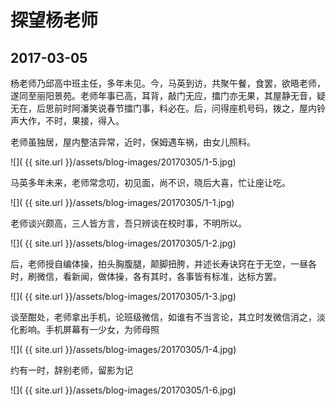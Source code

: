 探望杨老师
========================

2017-03-05
------------------------

杨老师乃邱高中班主任，多年未见。今，马英到访，共聚午餐，食罢，欲晤老师，遂同至丽阳景苑。老师年事已高，耳背，敲门无应，擂门亦无果，其屋静无音，疑无在，后思前时阿潘笑说春节擂门事，料必在。后，问得座机号码，拨之，屋内铃声大作，不时，果接，得入。

老师虽独居，屋内整洁异常，近时，保姆遇车祸，由女儿照料。

![]( {{ site.url }}/assets/blog-images/20170305/1-5.jpg)

马英多年未来，老师常念叨，初见面，尚不识，晓后大喜，忙让座让吃。

![]( {{ site.url }}/assets/blog-images/20170305/1-1.jpg)

老师谈兴颇高，三人皆方言，吾只辨谈在校时事，不明所以。

![]( {{ site.url }}/assets/blog-images/20170305/1-2.jpg)

后，老师授自编体操，拍头胸腹腿，颠脚扭胯，并述长寿诀窍在于无空，一昼各时，刷微信，看新闻，做体操，各有其时，各事皆有标准，达标方罢。

![]( {{ site.url }}/assets/blog-images/20170305/1-3.jpg)

谈至酣处，老师拿出手机，论班级微信，如谁有不当言论，其立时发微信消之，淡化影响。手机屏幕有一少女，为师母照

![]( {{ site.url }}/assets/blog-images/20170305/1-4.jpg)

约有一时，辞别老师，留影为记

![]( {{ site.url }}/assets/blog-images/20170305/1-6.jpg)